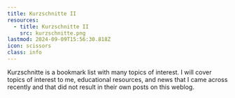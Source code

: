 ```yaml
---
title: Kurzschnitte II
resources:
  - title: Kurzschnitte II
    src: kurzschnitte.png
lastmod: 2024-09-09T15:56:30.818Z
icon: scissors
class: info
---
```


Kurzschnitte is a bookmark list with many topics of interest. I will cover topics of interest to me, educational resources, and news that I came across recently and that did not result in their own posts on this weblog.
